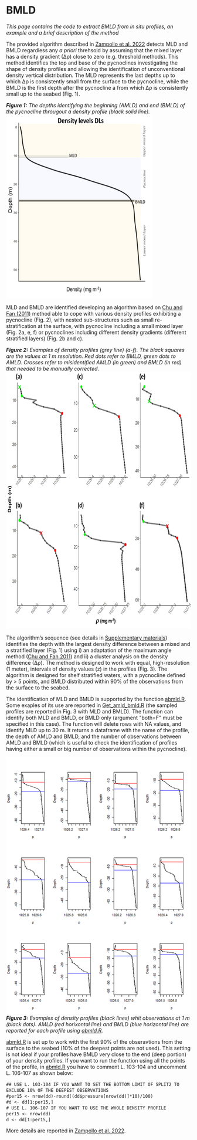 # BMLD

*This page contains the code to extract BMLD from in situ profiles, an example and a brief description of the method*

The provided algorithm described in [Zampollo et al. 2022](https://egusphere.copernicus.org/preprints/2022/egusphere-2022-140/) detects MLD and BMLD regardless any *a priori* threhsold by assuming that the mixed layer has a density gradient (∆ρ) close to zero (e.g. threshold methods). This method identifies the top and base of the pycnoclines investigating the shape of density profiles and allowing the identification of unconventional density vertical distribution. 
The MLD represents the last depths up to which ∆ρ is consistently small from the surface to the pycnocline, while the BMLD is the first depth after the pycnocline a from which ∆ρ is consistently small up to the seabed (Fig. 1).

***Figure 1:** The depths identifying the beginning (AMLD) and end (BMLD) of the pycnocline througout a density profile (black solid line).*                          
<img src="Plots/MLD_BMLD.png" width="400" height="500" /> 
   
MLD and BMLD are identified developing an algorithm based on [Chu and Fan (2011)](https://doi.org/10.1007/s10872-011-0019-2) method able to cope with various density profiles exhibiting a pycnocline (Fig. 2), with nested sub-structures such as small re-stratification at the surface, with pycnocline including a small mixed layer (Fig. 2a, e, f) or pycnoclines including different density gradients (different stratified layers) (Fig. 2b and c). 

***Figure 2:** Examples of density profiles (grey line) (a-f). The black squares are the values at 1 m resolution. Red dots refer to BMLD, green dots to AMLD. Crosses refer to misidentified AMLD (in green) and BMLD (in red) that needed to be manually corrected.* 
<img src="Plots/figA01.png" width="700" height="700" />

The algorithm’s sequence (see details in [Supplementary materials](https://github.com/azampollo/BMLD/blob/main/SuppMat.docx)) identifies the depth with the largest density difference between a mixed and a stratified layer (Fig. 1) using i) an adaptation of the maximum angle method ([Chu and Fan 2011](https://doi.org/10.1007/s10872-011-0019-2)) and ii) a cluster analysis on the density difference (∆ρ). The method is designed to work with equal, high-resolution (1 meter), intervals of density values (z) in the profiles (Fig. 3). The algorithm is designed for shelf stratified waters, with a pycnocline defined by > 5 points, and BMLD distributed within 90% of the observations from the surface to the seabed. 

The identification of MLD and BMLD is supported by the function [abmld.R](https://github.com/azampollo/BMLD/blob/main/R%20code/abmld.R). Some exaples of its use are reported in [Get_amld_bmld.R](https://github.com/azampollo/BMLD/blob/main/R%20code/Get_amld_bmld.R) (the sampled profiles are reported in Fig. 3 with MLD and BMLD). The function can identify both MLD and BMLD, or BMLD only (argument "both=F" must be specified in this case). The function will delete rows with NA values, and identify MLD up to 30 m. It returns a dataframe with the name of the profile, the depth of AMLD and BMLD, and the number of observations between AMLD and BMLD (which is useful to check the identification of profiles having either a small or big number of observations within the pycnocline).

<img src="Plots/Profiles_AMLD_BMLD.png" /> ***Figure 3:** Examples of density profiles (black lines) whit observations at 1 m (black dots). AMLD (red horixontal line) and BMLD (blue horizontal line) are reported for each profile using [abmld.R](https://github.com/azampollo/BMLD/blob/main/R%20code/abmld.R).*


[abmld.R](https://github.com/azampollo/BMLD/blob/main/R%20code/abmld.R) is set up to work with the first 90% of the obseravtions from the surface to the seabed (10% of the deepest points are not used). This setting is not ideal if your profiles have BMLD very close to the end (deep portion) of your density profiles. If you want to run the function using all the points of the profile, in [abmld.R](https://github.com/azampollo/BMLD/blob/main/R%20code/abmld.R) you have to comment L. 103-104 and uncomment L. 106-107 as shown below:

````
## USE L. 103-104 IF YOU WANT TO SET THE BOTTOM LIMIT OF SPLIT2 TO EXCLUDE 10% OF THE DEEPEST OBSERVATIONS
#per15 <- nrow(dd)-round((dd$pressure[nrow(dd)]*10)/100)
#d <- dd[1:per15,]
# USE L. 106-107 IF YOU WANT TO USE THE WHOLE DENSITY PROFILE
per15 <- nrow(dd)
d <- dd[1:per15,]
````

More details are reported in [Zampollo et al. 2022](https://egusphere.copernicus.org/preprints/2022/egusphere-2022-140/).
